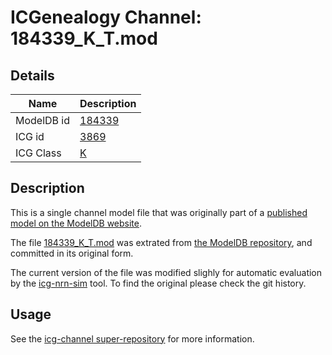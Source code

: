 # ICGenealogy Channel: 184339\_K\_T.mod

## Details

Name | Description
---- | -----------
ModelDB id | [184339](http://senselab.med.yale.edu/ModelDB/ShowModel.cshtml?model=184339)
ICG id | [3869](http://icg.neurotheory.ox.ac.uk/channels/1/3869)
ICG Class | [K](http://icg.neurotheory.ox.ac.uk/channels/1)

## Description

This is a single channel model file that was originally part of a [published model on the ModelDB website](http://senselab.med.yale.edu/mModelDB/ShowModel.cshtml?model=184339).


The file [184339\_K\_T.mod](184339_K_T.mod) was extrated from [the ModelDB repository](http://senselab.med.yale.edu/ModelDB/ShowModel.cshtml?model=184339), and committed in its original form.

The current version of the file was modified slighly for automatic evaluation by the [icg-nrn-sim](https://github.com/icgenealogy/icg-nrn-sim) tool. To find the original please check the git history.


## Usage

See the [icg-channel super-repository](https://github.com/icgenealogy/icg-channels) for more information.